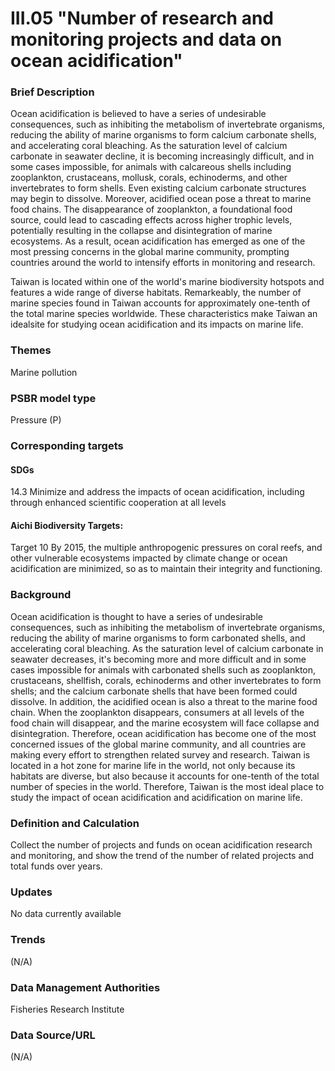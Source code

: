 # III.05 "Number of research and monitoring projects and data on ocean acidification"

<script type="text/javascript" src="http://cdn.mathjax.org/mathjax/latest/MathJax.js?config=TeX-AMS-MML_HTMLorMML"></script>

### Brief Description
Ocean acidification is believed to have a series of undesirable consequences, such as inhibiting the metabolism of invertebrate organisms, reducing the ability of marine organisms to form calcium carbonate shells, and accelerating coral bleaching. As the saturation level of calcium carbonate in seawater decline, it is becoming increasingly difficult, and in some cases impossible, for animals with calcareous shells including zooplankton, crustaceans, mollusk, corals, echinoderms, and other invertebrates to form shells. Even existing calcium carbonate structures may begin to dissolve. Moreover, acidified ocean pose a threat to marine food chains. The disappearance of zooplankton, a foundational food source, could lead to cascading effects across higher trophic levels, potentially resulting in the collapse and disintegration of marine ecosystems. As a result, ocean acidification has emerged as one of the most pressing concerns in the global marine community, prompting countries around the world to intensify efforts in monitoring and research.

Taiwan is located within one of the world's marine biodiversity hotspots and features a wide range of diverse habitats. Remarkeably, the number of marine species found in Taiwan accounts for approximately one-tenth of the total marine species worldwide. These characteristics make Taiwan an idealsite for studying ocean acidification and its impacts on marine life.

### Themes
Marine pollution
### PSBR model type
Pressure (P)
### Corresponding targets
#### SDGs
14.3 Minimize and address the impacts of ocean acidification, including through enhanced scientific cooperation at all levels
#### Aichi Biodiversity Targets:
Target 10 By 2015, the multiple anthropogenic pressures on coral reefs, and other vulnerable ecosystems impacted by climate change or ocean acidification are minimized, so as to maintain their integrity and functioning.
### Background
Ocean acidification is thought to have a series of undesirable consequences, such as inhibiting the metabolism of invertebrate organisms, reducing the ability of marine organisms to form carbonated shells, and accelerating coral bleaching. As the saturation level of calcium carbonate in seawater decreases, it's becoming more and more difficult and in some cases impossible for animals with carbonated shells such as zooplankton, crustaceans, shellfish, corals, echinoderms and other invertebrates to form shells; and the calcium carbonate shells that have been formed could dissolve. In addition, the acidified ocean is also a threat to the marine food chain. When the zooplankton disappears, consumers at all levels of the food chain will disappear, and the marine ecosystem will face collapse and disintegration. Therefore, ocean acidification has become one of the most concerned issues of the global marine community, and all countries are making every effort to strengthen related survey and research. Taiwan is located in a hot zone for marine life in the world, not only because its habitats are diverse, but also because it accounts for one-tenth of the total number of species in the world. Therefore, Taiwan is the most ideal place to study the impact of ocean acidification and acidification on marine life.
### Definition and Calculation
Collect the number of projects and funds on ocean acidification research and monitoring, and show the trend of the number of related projects and total funds over years.
### Updates
No data currently available
### Trends
(N/A)
### Data Management Authorities
Fisheries Research Institute
### Data Source/URL
(N/A)